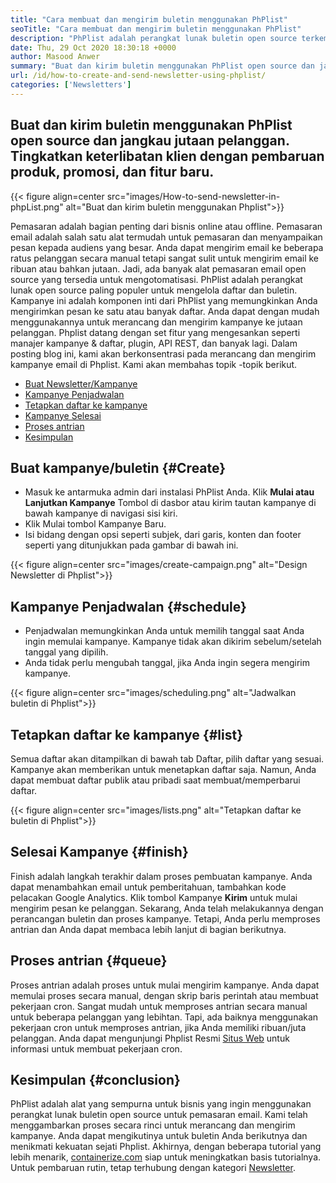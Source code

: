 ```yaml
---
title: "Cara membuat dan mengirim buletin menggunakan PhPlist" 
seoTitle: "Cara membuat dan mengirim buletin menggunakan PhPlist" 
description: "PhPlist adalah perangkat lunak buletin open source terkemuka untuk pemasaran email. Ini adalah panduan pemula untuk membuat dan mengirim kampanye buletin." 
date: Thu, 29 Oct 2020 18:30:18 +0000
author: Masood Anwer
summary: "Buat dan kirim buletin menggunakan PhPlist open source dan jangkau jutaan pelanggan. Tingkatkan keterlibatan klien dengan pembaruan produk, promosi, dan fitur baru." 
url: /id/how-to-create-and-send-newsletter-using-phplist/
categories: ['Newsletters']
---
```


## Buat dan kirim buletin menggunakan PhPlist open source dan jangkau jutaan pelanggan. Tingkatkan keterlibatan klien dengan pembaruan produk, promosi, dan fitur baru.

{{< figure align=center src="images/How-to-send-newsletter-in-phpList.png" alt="Buat dan kirim buletin menggunakan Phplist">}}

Pemasaran adalah bagian penting dari bisnis online atau offline. Pemasaran email adalah salah satu alat termudah untuk pemasaran dan menyampaikan pesan kepada audiens yang besar. Anda dapat mengirim email ke beberapa ratus pelanggan secara manual tetapi sangat sulit untuk mengirim email ke ribuan atau bahkan jutaan. Jadi, ada banyak alat pemasaran email open source yang tersedia untuk mengotomatisasi.
PhPlist adalah perangkat lunak open source paling populer untuk mengelola daftar dan buletin. Kampanye ini adalah komponen inti dari PhPlist yang memungkinkan Anda mengirimkan pesan ke satu atau banyak daftar. Anda dapat dengan mudah menggunakannya untuk merancang dan mengirim kampanye ke jutaan pelanggan. Phplist datang dengan set fitur yang mengesankan seperti manajer kampanye & daftar, plugin, API REST, dan banyak lagi.
Dalam posting blog ini, kami akan berkonsentrasi pada merancang dan mengirim kampanye email di Phplist. Kami akan membahas topik -topik berikut.
  * [Buat Newsletter/Kampanye][2]
  * [Kampanye Penjadwalan][3]
  * [Tetapkan daftar ke kampanye][4]
  * [Kampanye Selesai][5]
  * [Proses antrian][6]
  * [Kesimpulan][7]

## **Buat kampanye/buletin** {#Create}
  * Masuk ke antarmuka admin dari instalasi PhPlist Anda. Klik **Mulai atau Lanjutkan Kampanye**  Tombol di dasbor atau kirim tautan kampanye di bawah kampanye di navigasi sisi kiri.
  * Klik Mulai tombol Kampanye Baru.
  * Isi bidang dengan opsi seperti subjek, dari garis, konten dan footer seperti yang ditunjukkan pada gambar di bawah ini.

{{< figure align=center src="images/create-campaign.png" alt="Design Newsletter di Phplist">}}


## **Kampanye Penjadwalan** {#schedule}
  * Penjadwalan memungkinkan Anda untuk memilih tanggal saat Anda ingin memulai kampanye. Kampanye tidak akan dikirim sebelum/setelah tanggal yang dipilih.
  * Anda tidak perlu mengubah tanggal, jika Anda ingin segera mengirim kampanye.

{{< figure align=center src="images/scheduling.png" alt="Jadwalkan buletin di Phplist">}}


## **Tetapkan daftar ke kampanye** {#list}
Semua daftar akan ditampilkan di bawah tab Daftar, pilih daftar yang sesuai. Kampanye akan memberikan untuk menetapkan daftar saja. Namun, Anda dapat membuat daftar publik atau pribadi saat membuat/memperbarui daftar.

{{< figure align=center src="images/lists.png" alt="Tetapkan daftar ke buletin di Phplist">}}


## **Selesai Kampanye** {#finish}
Finish adalah langkah terakhir dalam proses pembuatan kampanye. Anda dapat menambahkan email untuk pemberitahuan, tambahkan kode pelacakan Google Analytics. Klik tombol Kampanye **Kirim**  untuk mulai mengirim pesan ke pelanggan. Sekarang, Anda telah melakukannya dengan perancangan buletin dan proses kampanye. Tetapi, Anda perlu memproses antrian dan Anda dapat membaca lebih lanjut di bagian berikutnya.

## **Proses antrian** {#queue}
Proses antrian adalah proses untuk mulai mengirim kampanye. Anda dapat memulai proses secara manual, dengan skrip baris perintah atau membuat pekerjaan cron. Sangat mudah untuk memproses antrian secara manual untuk beberapa pelanggan yang lebihtan. Tapi, ada baiknya menggunakan pekerjaan cron untuk memproses antrian, jika Anda memiliki ribuan/juta pelanggan. Anda dapat mengunjungi Phplist Resmi [Situs Web][8] untuk informasi untuk membuat pekerjaan cron.

## **Kesimpulan** {#conclusion}
PhPlist adalah alat yang sempurna untuk bisnis yang ingin menggunakan perangkat lunak buletin open source untuk pemasaran email. Kami telah menggambarkan proses secara rinci untuk merancang dan mengirim kampanye. Anda dapat mengikutinya untuk buletin Anda berikutnya dan menikmati kekuatan sejati Phplist.
Akhirnya, dengan beberapa tutorial yang lebih menarik, [containerize.com][9] siap untuk meningkatkan basis tutorialnya. Untuk pembaruan rutin, tetap terhubung dengan kategori [Newsletter][10].

  
[1]: https://products.containerize.com/newsletter/phplist
[2]: #create
[3]: #schedule
[4]: #list
[5]: #finish
[6]: #queue
[7]: #conclusion
[8]: https://www.phplist.org/manual/books/phplist-manual/page/setting-up-your-cron
[9]: https://containerize.com
[10]: https://blog.containerize.com/category/newsletter/
